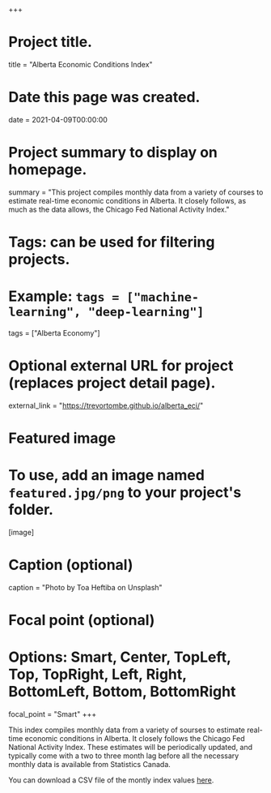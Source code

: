 +++
# Project title.
title = "Alberta Economic Conditions Index"

# Date this page was created.
date = 2021-04-09T00:00:00

# Project summary to display on homepage.
summary = "This project compiles monthly data from a variety of courses to estimate real-time economic conditions in Alberta. It closely follows, as much as the data allows, the Chicago Fed National Activity Index."

# Tags: can be used for filtering projects.
# Example: `tags = ["machine-learning", "deep-learning"]`
tags = ["Alberta Economy"]

# Optional external URL for project (replaces project detail page).
external_link = "https://trevortombe.github.io/alberta_eci/"

# Featured image
# To use, add an image named `featured.jpg/png` to your project's folder. 
[image]
  # Caption (optional)
  caption = "Photo by Toa Heftiba on Unsplash"

  # Focal point (optional)
  # Options: Smart, Center, TopLeft, Top, TopRight, Left, Right, BottomLeft, Bottom, BottomRight
  focal_point = "Smart"
+++

This index compiles monthly data from a variety of sourses to estimate real-time economic conditions in Alberta. It closely follows the Chicago Fed National Activity Index. These estimates will be periodically updated, and typically come with a two to three month lag before all the necessary monthly data is available from Statistics Canada.

You can download a CSV file of the montly index values [here](https://github.com/trevortombe/alberta_eci/raw/master/ECI_Index_Data.csv).
